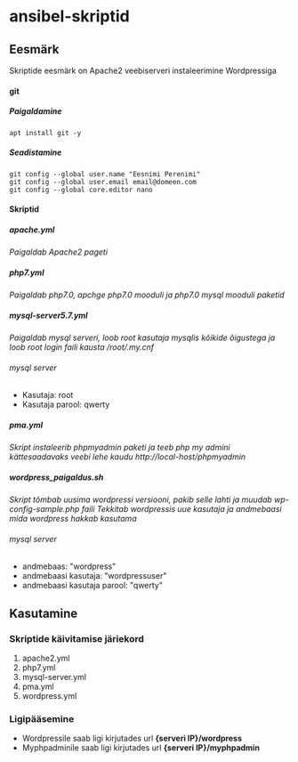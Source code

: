 # ansibel-skriptid
## Eesmärk
Skriptide eesmärk on Apache2 veebiserveri instaleerimine Wordpressiga
#### git
##### Paigaldamine
```
apt install git -y
```
##### Seadistamine
```
git config --global user.name "Eesnimi Perenimi"
git config --global user.email email@domeen.com
git config --global core.editor nano
```

#### Skriptid
##### apache.yml
*Paigaldab Apache2 pageti*

##### php7.yml
*Paigaldab php7.0, apchge php7.0 mooduli ja php7.0 mysql mooduli paketid*

##### mysql-server5.7.yml
*Paigaldab mysql serveri, loob root kasutaja mysqlis kõikide õigustega ja loob root login faili kausta /root/.my.cnf*
###### mysql server
- Kasutaja: root
- Kasutaja parool: qwerty

#####  pma.yml
*Skript instaleerib phpmyadmin paketi ja teeb php my admini kättesaadavaks veebi lehe kaudu http://local-host/phpmyadmin*

##### wordpress_paigaldus.sh
*Skript tõmbab uusima wordpressi versiooni, pakib selle lahti ja muudab wp-config-sample.php faili*
*Tekkitab wordpressis uue kasutaja ja andmebaasi mida wordpress hakkab kasutama*
###### mysql server
- andmebaas:                  "wordpress"
- andmebaasi kasutaja:        "wordpressuser"
- andmebaasi kasutaja parool: "qwerty"

## Kasutamine
### Skriptide käivitamise järiekord
1. apache2.yml
2. php7.yml
3. mysql-server.yml
4. pma.yml
6. wordpress.yml
### Ligipääsemine
- Wordpressile saab ligi kirjutades url **{serveri IP}/wordpress**
- Myphpadminile saab ligi kirjutades url **{serveri IP}/myphpadmin**
